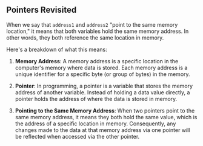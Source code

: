 ## Pointers Revisited

When we say that `address1` and `address2` "point to the same memory location," it means that both variables hold the same memory address. In other words, they both reference the same location in memory.

Here's a breakdown of what this means:

1. **Memory Address**: A memory address is a specific location in the computer's memory where data is stored. Each memory address is a unique identifier for a specific byte (or group of bytes) in the memory.

2. **Pointer**: In programming, a pointer is a variable that stores the memory address of another variable. Instead of holding a data value directly, a pointer holds the address of where the data is stored in memory.

3. **Pointing to the Same Memory Address**: When two pointers point to the same memory address, it means they both hold the same value, which is the address of a specific location in memory. Consequently, any changes made to the data at that memory address via one pointer will be reflected when accessed via the other pointer.
